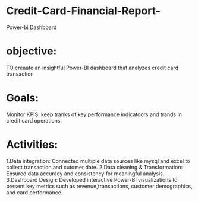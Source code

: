 # Credit-Card-Financial-Report-
Power-bi Dashboard
# objective: 
TO creaate an insightful Power-BI dashboard that analyzes credit card transaction 
# Goals: 
Monitor KPIS: keep tranks of key performance indicatoors and trands in credit card operations.
# Activities:
1.Data integration: Connected multiple data sources like mysql and excel to collect transaction and cutomer date. 
2.Data cleaning & Transformation: Ensured data accuracy and consistency for meaningful analysis.
3.Dashboard Design: Developed interactive Power-BI visualizations to present key metrics such as revenue,transactions, customer demographics, and card performance.
 
